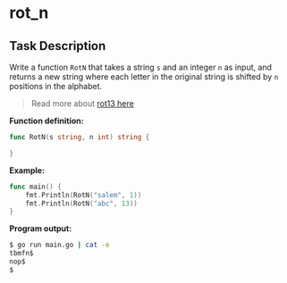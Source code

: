 # rot_n

## Task Description

Write a function `RotN` that takes a string `s` and an integer `n` as input, and returns a new string where each letter in the original string is shifted by `n` positions in the alphabet.

> Read more about [rot13 here](https://en.wikipedia.org/wiki/ROT13)

**Function definition:**

```go
func RotN(s string, n int) string {

}
```

**Example:**

```go
func main() {
    fmt.Println(RotN("salem", 1))
    fmt.Println(RotN("abc", 13))
}
```

**Program output:**

```sh
$ go run main.go | cat -e
tbmfn$
nop$
$
```
